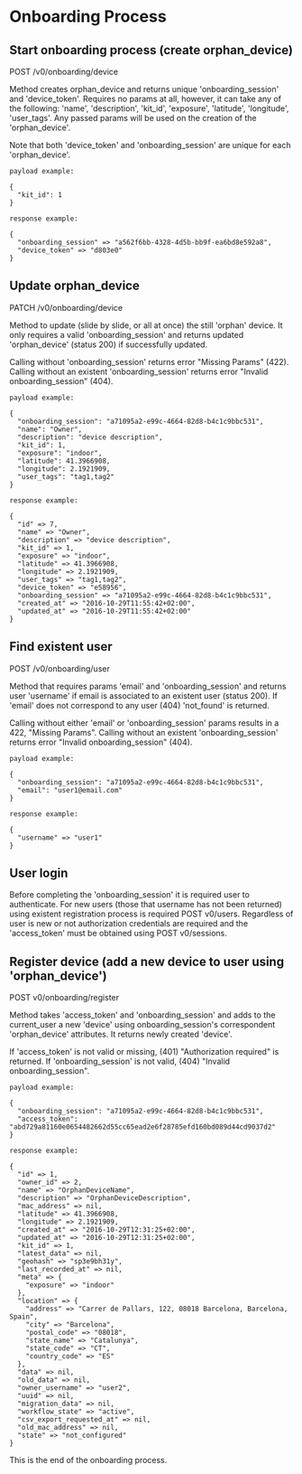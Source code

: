 # Onboarding Process

## Start onboarding process (create orphan_device)

POST /v0/onboarding/device

Method creates orphan_device and returns unique 'onboarding_session' and 'device_token'.
Requires no params at all, however, it can take any of the following: 'name', 'description',
'kit_id', 'exposure', 'latitude', 'longitude', 'user_tags'. Any passed params will be used on the creation of the 'orphan_device'.

Note that both 'device_token' and 'onboarding_session' are unique for each 'orphan_device'.
```
payload example:

{
  "kit_id": 1
}
```

```
response example:

{
  "onboarding_session" => "a562f6bb-4328-4d5b-bb9f-ea6bd8e592a8",
  "device_token" => "d803e0"
}
```

## Update orphan_device

PATCH /v0/onboarding/device

Method to update (slide by slide, or all at once) the still 'orphan' device.
It only requires a valid 'onboarding_session' and returns updated 'orphan_device' (status 200) if successfully updated.

Calling without 'onboarding_session' returns error "Missing Params" (422).
Calling without an existent 'onboarding_session' returns error "Invalid onboarding_session" (404).
```
payload example:

{
  "onboarding_session": "a71095a2-e99c-4664-82d8-b4c1c9bbc531",
  "name": "Owner",
  "description": "device description",
  "kit_id": 1,
  "exposure": "indoor",
  "latitude": 41.3966908,
  "longitude": 2.1921909,
  "user_tags": "tag1,tag2"
}
```

```
response example:

{
  "id" => 7,
  "name" => "Owner",
  "description" => "device description",
  "kit_id" => 1,
  "exposure" => "indoor",
  "latitude" => 41.3966908,
  "longitude" => 2.1921909,
  "user_tags" => "tag1,tag2",
  "device_token" => "e58956",
  "onboarding_session" => "a71095a2-e99c-4664-82d8-b4c1c9bbc531",
  "created_at" => "2016-10-29T11:55:42+02:00",
  "updated_at" => "2016-10-29T11:55:42+02:00"
}
```

## Find existent user

POST /v0/onboarding/user

Method that requires params 'email' and 'onboarding_session' and returns user 'username' if email
is associated to an existent user (status 200).
If 'email' does not correspond to any user (404) 'not_found' is returned.

Calling without either 'email' or 'onboarding_session' params results in a 422, "Missing Params".
Calling without an existent 'onboarding_session' returns error "Invalid onboarding_session" (404).
```
payload example:

{
  "onboarding_session": "a71095a2-e99c-4664-82d8-b4c1c9bbc531",
  "email": "user1@email.com"
}
```

```
response example:

{
  "username" => "user1"
}
```

## User login

Before completing the 'onboarding_session' it is required user to authenticate. For new users
(those that username has not been returned) using existent registration process is required
POST v0/users.
Regardless of user is new or not authorization credentials are required and the 'access_token' must
be obtained using POST v0/sessions.

## Register device (add a new device to user using 'orphan_device')

POST v0/onboarding/register

Method takes 'access_token' and 'onboarding_session' and adds to the current_user a new 'device'
using onboarding_session's correspondent 'orphan_device' attributes. It returns newly created
'device'.

If 'access_token' is not valid or missing, (401) "Authorization required" is returned.
If 'onboarding_session' is not valid, (404) "Invalid onboarding_session".

```
payload example:

{
  "onboarding_session": "a71095a2-e99c-4664-82d8-b4c1c9bbc531",
  "access_token": "abd729a81160e0654482662d55cc65ead2e6f28785efd160bd089d44cd9037d2"
}
```

```
response example:

{
  "id" => 1,
  "owner_id" => 2,
  "name" => "OrphanDeviceName",
  "description" => "OrphanDeviceDescription",
  "mac_address" => nil,
  "latitude" => 41.3966908,
  "longitude" => 2.1921909,
  "created_at" => "2016-10-29T12:31:25+02:00",
  "updated_at" => "2016-10-29T12:31:25+02:00",
  "kit_id" => 1,
  "latest_data" => nil,
  "geohash" => "sp3e9bh31y",
  "last_recorded_at" => nil,
  "meta" => {
    "exposure" => "indoor"
  },
  "location" => {
    "address" => "Carrer de Pallars, 122, 08018 Barcelona, Barcelona, Spain",
    "city" => "Barcelona",
    "postal_code" => "08018",
    "state_name" => "Catalunya",
    "state_code" => "CT",
    "country_code" => "ES"
  },
  "data" => nil,
  "old_data" => nil,
  "owner_username" => "user2",
  "uuid" => nil,
  "migration_data" => nil,
  "workflow_state" => "active",
  "csv_export_requested_at" => nil,
  "old_mac_address" => nil,
  "state" => "not_configured"
}
```
This is the end of the onboarding process.
